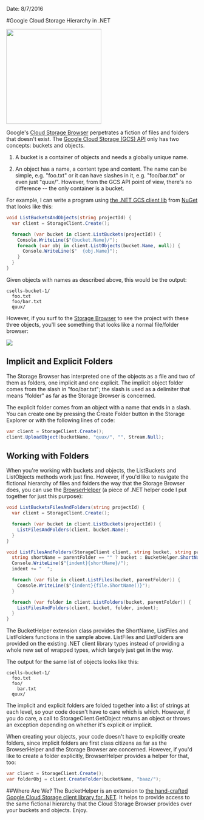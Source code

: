 Date: 8/7/2016

#Google Cloud Storage Hierarchy in .NET

<img src="https://vienna-wv.com/images/tree.jpg" class="main-blog-image" style="width: 250px" />

Google's [Cloud Storage Browser](https://console.cloud.google.com/storage/browser) perpetrates a fiction of files and folders that doesn't exist. The [Google Cloud Storage (GCS) API](https://cloud.google.com/storage/docs/json_api/) only has two concepts: buckets and objects.

1. A bucket is a container of objects and needs a globally unique name.

2. An object has a name, a content type and content. The name can be simple, e.g. "foo.txt" or it can have slashes in it, e.g. "foo/bar.txt" or even just "quux/". However, from the GCS API point of view, there's no difference -- the only container is a bucket.

For example, I can write a program using [the .NET GCS client lib](https://github.com/GoogleCloudPlatform/google-cloud-dotnet#google-cloud-storage) from [NuGet](https://www.nuget.org/packages/Google.Storage.V1/) that looks like this:

```c#
void ListBucketsAndObjects(string projectId) {
  var client = StorageClient.Create();

  foreach (var bucket in client.ListBuckets(projectId)) {
    Console.WriteLine($"{bucket.Name}/");
    foreach (var obj in client.ListObjects(bucket.Name, null)) {
      Console.WriteLine($"  {obj.Name}");
    }
  }
}
```

Given objects with names as described above, this would be the output:

```
csells-bucket-1/
  foo.txt
  foo/bar.txt
  quux/
```

However, if you surf to the [Storage Browser](https://console.cloud.google.com/storage/browser) to see the project with these three objects, you'll see something that looks like a normal file/folder browser:

<img src="http://sellsbrothers.com/public/post-images/gcs-bhelper-1.png" />

## Implicit and Explicit Folders
The Storage Browser has interpreted one of the objects as a file and two of them as folders, one implicit and one explicit. The implicit object folder comes from the slash in "foo/bar.txt"; the slash is used as a delimiter that means "folder" as far as the Storage Browser is concerned.

The explicit folder comes from an object with a name that ends in a slash. You can create one by pressing the Create Folder button in the Storage Explorer or with the following lines of code:

```c#
var client = StorageClient.Create();
client.UploadObject(bucketName, "quux/", "", Stream.Null);

```

## Working with Folders
When you're working with buckets and objects, the ListBuckets and ListObjects methods work just fine. However, if you'd like to navigate the fictional hierarchy of files and folders the way that the Storage Browser does, you can use the [BrowserHelper](https://github.com/csells/BucketHelperSample/) (a piece of .NET helper code I put together for just this purpose):

```c#
void ListBucketsFilesAndFolders(string projectId) {
  var client = StorageClient.Create();

  foreach (var bucket in client.ListBuckets(projectId)) {
    ListFilesAndFolders(client, bucket.Name);
  }
}

void ListFilesAndFolders(StorageClient client, string bucket, string parentFolder = "", string indent = "") {
  string shortName = parentFolder == "" ? bucket : BucketHelper.ShortName(parentFolder);
  Console.WriteLine($"{indent}{shortName}/");
  indent += "  ";

  foreach (var file in client.ListFiles(bucket, parentFolder)) {
    Console.WriteLine($"{indent}{file.ShortName()}");
  }

  foreach (var folder in client.ListFolders(bucket, parentFolder)) {
    ListFilesAndFolders(client, bucket, folder, indent);
  }
}
```

The BucketHelper extension class provides the ShortName, ListFiles and ListFolders functions in the sample above. ListFiles and ListFolders are provided on the existing .NET client library types instead of providing a whole new set of wrapped types, which largely just get in the way.

The output for the same list of objects looks like this:

```
csells-bucket-1/
  foo.txt
  foo/
    bar.txt
  quux/
```

The implicit and explicit folders are folded together into a list of strings at each level, so your code doesn't have to care which is which. However, if you do care, a call to StorageClient.GetObject returns an object or throws an exception depending on whether it's explicit or implicit.

When creating your objects, your code doesn't have to explicitly create folders, since implicit folders are first class citizens as far as the BrowserHelper and the Storage Browser are concerned. However, if you'd like to create a folder explicitly, BrowserHelper provides a helper for that, too:

```c#
var client = StorageClient.Create();
var folderObj = client.CreateFolder(bucketName, "baaz/");

```

##Where Are We?
The BucketHelper is an extension to [the hand-crafted Google Cloud Storage client library for .NET](https://github.com/GoogleCloudPlatform/google-cloud-dotnet#google-cloud-storage). It helps to provide access to the same fictional hierarchy that the Cloud Storage Browser provides over your buckets and objects. Enjoy.